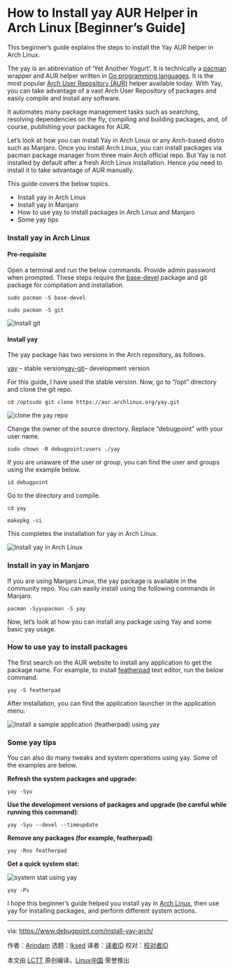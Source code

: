 [#]: subject: "How to Install yay AUR Helper in Arch Linux [Beginner’s Guide]"
[#]: via: "https://www.debugpoint.com/install-yay-arch/"
[#]: author: "Arindam https://www.debugpoint.com/author/admin1/"
[#]: collector: "lkxed"
[#]: translator: "geekpi"
[#]: reviewer: " "
[#]: publisher: " "
[#]: url: " "

How to Install yay AUR Helper in Arch Linux [Beginner’s Guide]
======
This beginner’s guide explains the steps to install the Yay AUR helper in Arch Linux.

The yay is an abbreviation of ‘Yet Another Yogurt’. It is technically a [pacman][1] wrapper and AUR helper written in [Go programming languages][2]. It is the most popular [Arch User Repository (AUR)][3] helper available today. With Yay, you can take advantage of a vast Arch User Repository of packages and easily compile and install any software.

It automates many package management tasks such as searching, resolving dependencies on the fly, compiling and building packages, and, of course, publishing your packages for AUR.

Let’s look at how you can install Yay in Arch Linux or any Arch-based distro such as Manjaro. Once you install Arch Linux, you can install packages via pacman package manager from three main Arch official repo. But Yay is not installed by default after a fresh Arch Linux installation. Hence you need to install it to take advantage of AUR manually.

This guide covers the below topics.

* Install yay in Arch Linux
* Install yay in Manjaro
* How to use yay to install packages in Arch Linux and Manjaro
* Some yay tips

### Install yay in Arch Linux

#### Pre-requisite

Open a terminal and run the below commands. Provide admin password when prompted. These steps require the [base-devel][4] package and git package for compilation and installation.

```
sudo pacman -S base-devel
```

```
sudo pacman -S git
```

![Install git][5]

#### Install yay

The yay package has two versions in the Arch repository, as follows.

[yay][6] – stable version[yay-git][7]– development version

For this guide, I have used the stable version. Now, go to “/opt” directory and clone the git repo.

```
cd /optsudo git clone https://aur.archlinux.org/yay.git
```

![clone the yay repo][8]

Change the owner of the source directory. Replace “debugpoint” with your user name.

```
sudo chown -R debugpoint:users ./yay
```

If you are unaware of the user or group, you can find the user and groups using the example below.

```
id debugpoint
```

Go to the directory and compile.

```
cd yay
```

```
makepkg -si
```

This completes the installation for yay in Arch Linux.

![Install yay in Arch Linux][9]

### Install in yay in Manjaro

If you are using Manjaro Linux, the yay package is available in the community repo. You can easily install using the following commands in Manjaro.

```
pacman -Syyupacman -S yay
```

Now, let’s look at how you can install any package using Yay and some basic yay usage.

### How to use yay to install packages

The first search on the AUR website to install any application to get the package name. For example, to install [featherpad][10] text editor, run the below command.

```
yay -S featherpad
```

After installation, you can find the application launcher in the application menu.

![Install a sample application (featherpad) using yay][11]

### Some yay tips

You can also do many tweaks and system operations using yay. Some of the examples are below.

**Refresh the system packages and upgrade:**

```
yay -Syu
```

**Use the development versions of packages and upgrade (be careful while running this command)**:

```
yay -Syu --devel --timeupdate
```

**Remove any packages (for example, featherpad)**:

```
yay -Rns featherpad
```

**Get a quick system stat:**

![system stat using yay][12]

```
yay -Ps
```

I hope this beginner’s guide helped you install yay in [Arch Linux][13], then use yay for installing packages, and perform different system actions.

--------------------------------------------------------------------------------

via: https://www.debugpoint.com/install-yay-arch/

作者：[Arindam][a]
选题：[lkxed][b]
译者：[译者ID](https://github.com/译者ID)
校对：[校对者ID](https://github.com/校对者ID)

本文由 [LCTT](https://github.com/LCTT/TranslateProject) 原创编译，[Linux中国](https://linux.cn/) 荣誉推出

[a]: https://www.debugpoint.com/author/admin1/
[b]: https://github.com/lkxed
[1]: https://wiki.archlinux.org/index.php/pacman
[2]: https://golang.org/
[3]: https://wiki.archlinux.org/index.php/Arch_User_Repository
[4]: https://aur.archlinux.org/packages/meta-group-base-devel/
[5]: https://www.debugpoint.com/wp-content/uploads/2021/01/Install-git-1024x291.png
[6]: https://aur.archlinux.org/packages/yay/
[7]: https://aur.archlinux.org/packages/yay-git/
[8]: https://www.debugpoint.com/wp-content/uploads/2021/01/clone-the-yay-repo-1024x271.png
[9]: https://www.debugpoint.com/wp-content/uploads/2021/01/Install-yay-in-Arch-Linux-1024x460.png
[10]: https://aur.archlinux.org/packages/featherpad-git/
[11]: https://www.debugpoint.com/wp-content/uploads/2021/01/Install-a-sample-application-featherpad-using-yay-1024x620.png
[12]: https://www.debugpoint.com/wp-content/uploads/2021/01/system-stat-using-yay.png
[13]: https://www.debugpoint.com/tag/arch-linux/
